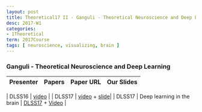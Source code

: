 ```yaml
---
layout: post
title: Theoretical17 II - Ganguli - Theoretical Neuroscience and Deep Learning DLSS16
desc: 2017-W1
categories:
- 1Theoretical
term: 2017Course
tags: [ neuroscience, visualizing, brain ]
---
```


### Ganguli - Theoretical Neuroscience and Deep Learning

| Presenter | Papers | Paper URL| Our Slides |
| -----: | ---------------------------: | :----- | :----- |
<!--header-->
| DLSS16 | [video](http://videolectures.net/deeplearning2016_ganguli_theoretical_neuroscience/) |
| DLSS17 | [video](http://videolectures.net/deeplearning2017_ganguli_deep_learning_theory/) +  [slide](http://videolectures.net/site/normal_dl/tag=1129737/deeplearning2017_ganguli_deep_learning_theory_01.pdf)|
| DLSS17 | Deep learning in the brain | [DLSS17](http://videolectures.net/site/normal_dl/tag=1129742/deeplearning2017_richards_neuroscience_01.pdf) + [Video](http://videolectures.net/deeplearning2017_richards_neuroscience/)  |

